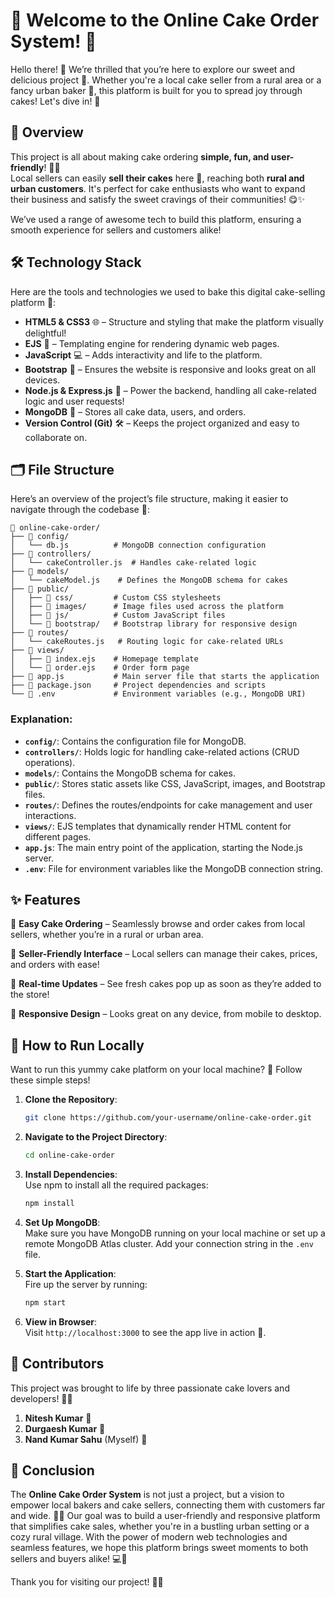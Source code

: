 # 🎂 **Welcome to the Online Cake Order System!** 🎂

Hello there! 👋 We’re thrilled that you’re here to explore our sweet and delicious project 🍰. Whether you're a local cake seller from a rural area or a fancy urban baker 🎂, this platform is built for you to spread joy through cakes! Let's dive in! 🎉

## 📝 **Overview**

This project is all about making cake ordering **simple, fun, and user-friendly**! 🎂🍰  
Local sellers can easily **sell their cakes** here 🧁, reaching both **rural and urban customers**. It's perfect for cake enthusiasts who want to expand their business and satisfy the sweet cravings of their communities! 😋✨

We’ve used a range of awesome tech to build this platform, ensuring a smooth experience for sellers and customers alike!

## 🛠️ **Technology Stack**

Here are the tools and technologies we used to bake this digital cake-selling platform 🍰:

- **HTML5 & CSS3** 🌐 – Structure and styling that make the platform visually delightful!
- **EJS** 🧩 – Templating engine for rendering dynamic web pages.
- **JavaScript** 💻 – Adds interactivity and life to the platform.
- **Bootstrap** 🎨 – Ensures the website is responsive and looks great on all devices.
- **Node.js & Express.js** 🚀 – Power the backend, handling all cake-related logic and user requests!
- **MongoDB** 🍃 – Stores all cake data, users, and orders.
- **Version Control (Git)** 🛠️ – Keeps the project organized and easy to collaborate on.

## 🗂️ **File Structure**

Here’s an overview of the project’s file structure, making it easier to navigate through the codebase 📂:

```plaintext
📁 online-cake-order/
├── 📁 config/
│   └── db.js          # MongoDB connection configuration
├── 📁 controllers/
│   └── cakeController.js  # Handles cake-related logic
├── 📁 models/
│   └── cakeModel.js    # Defines the MongoDB schema for cakes
├── 📁 public/
│   ├── 📁 css/         # Custom CSS stylesheets
│   ├── 📁 images/      # Image files used across the platform
│   ├── 📁 js/          # Custom JavaScript files
│   └── 📁 bootstrap/   # Bootstrap library for responsive design
├── 📁 routes/
│   └── cakeRoutes.js   # Routing logic for cake-related URLs
├── 📁 views/
│   ├── 📄 index.ejs    # Homepage template
│   └── 📄 order.ejs    # Order form page
├── 📄 app.js           # Main server file that starts the application
├── 📄 package.json     # Project dependencies and scripts
└── 📄 .env             # Environment variables (e.g., MongoDB URI)
```

### Explanation:

- **`config/`**: Contains the configuration file for MongoDB.
- **`controllers/`**: Holds logic for handling cake-related actions (CRUD operations).
- **`models/`**: Contains the MongoDB schema for cakes.
- **`public/`**: Stores static assets like CSS, JavaScript, images, and Bootstrap files.
- **`routes/`**: Defines the routes/endpoints for cake management and user interactions.
- **`views/`**: EJS templates that dynamically render HTML content for different pages.
- **`app.js`**: The main entry point of the application, starting the Node.js server.
- **`.env`**: File for environment variables like the MongoDB connection string.

## ✨ **Features**

🍰 **Easy Cake Ordering** – Seamlessly browse and order cakes from local sellers, whether you’re in a rural or urban area.

🎂 **Seller-Friendly Interface** – Local sellers can manage their cakes, prices, and orders with ease!

🍃 **Real-time Updates** – See fresh cakes pop up as soon as they’re added to the store!

🧁 **Responsive Design** – Looks great on any device, from mobile to desktop.

## 🚀 **How to Run Locally**

Want to run this yummy cake platform on your local machine? 🍰 Follow these simple steps!

1. **Clone the Repository**:  
   ```bash
   git clone https://github.com/your-username/online-cake-order.git
   ```

2. **Navigate to the Project Directory**:  
   ```bash
   cd online-cake-order
   ```

3. **Install Dependencies**:  
   Use npm to install all the required packages:  
   ```bash
   npm install
   ```

4. **Set Up MongoDB**:  
   Make sure you have MongoDB running on your local machine or set up a remote MongoDB Atlas cluster. Add your connection string in the `.env` file.

5. **Start the Application**:  
   Fire up the server by running:  
   ```bash
   npm start
   ```

6. **View in Browser**:  
   Visit `http://localhost:3000` to see the app live in action 🎉.

## 👥 **Contributors**

This project was brought to life by three passionate cake lovers and developers! 🍰✨

1. **Nitesh Kumar** 🍪
2. **Durgaesh Kumar** 🧁
3. **Nand Kumar Sahu** (Myself) 🎂

## 🏁 **Conclusion**

The **Online Cake Order System** is not just a project, but a vision to empower local bakers and cake sellers, connecting them with customers far and wide. 🎂🍰 Our goal was to build a user-friendly and responsive platform that simplifies cake sales, whether you're in a bustling urban setting or a cozy rural village. With the power of modern web technologies and seamless features, we hope this platform brings sweet moments to both sellers and buyers alike! 💻🎉

Thank you for visiting our project! 🍰🎉

